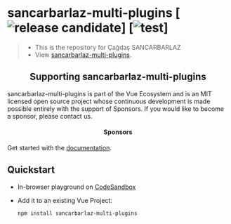 # sancarbarlaz-multi-plugins [![release candidate](https://img.shields.io/npm/v/vue-router.svg)] [![test](https://github.com/vuejs/router/actions/workflows/test.yml/badge.svg)]

> - This is the repository for Çağdaş SANCARBARLAZ
> - View [sancarbarlaz-multi-plugins](https://www.npmjs.com/package/sancarbarlaz-multi-plugins).

<h2 align="center">Supporting sancarbarlaz-multi-plugins</h2>

sancarbarlaz-multi-plugins is part of the Vue Ecosystem and is an MIT licensed open source project whose continuous development is made possible entirely with the support of Sponsors. If you would like to become a sponsor, please contact us.

<h4 align="center">Sponsors</h4>
<p align="center">
    <!-- <a href="https://www.vuemastery.com/" target="_blank" rel="noopener noreferrer">
    <picture>
      <source srcset="https://posva-sponsors.pages.dev/logos/vuemastery-dark.png" media="(prefers-color-scheme: dark)" height="42px" alt="VueMastery" />
      <img src="https://posva-sponsors.pages.dev/logos/vuemastery-light.svg" height="42px" alt="VueMastery" />
    </picture>
  </a>
    <a href="https://www.prefect.io/" target="_blank" rel="noopener noreferrer">
    <picture>
      <source srcset="https://posva-sponsors.pages.dev/logos/prefectlogo-dark.svg" media="(prefers-color-scheme: dark)" height="42px" alt="Prefect" />
      <img src="https://posva-sponsors.pages.dev/logos/prefectlogo-light.svg" height="42px" alt="Prefect" />
    </picture>
  </a> -->
</p>

Get started with the [documentation](https://www.npmjs.com/package/sancarbarlaz-multi-plugins).

## Quickstart

- In-browser playground on [CodeSandbox](https://www.npmjs.com/package/sancarbarlaz-multi-plugins)
- Add it to an existing Vue Project:

  ```bash
  npm install sancarbarlaz-multi-plugins
  ```
